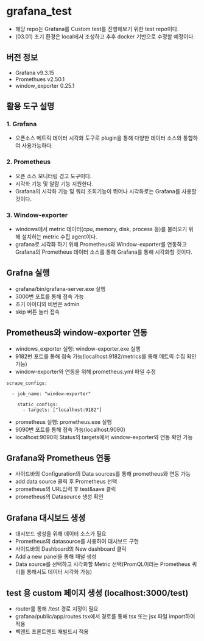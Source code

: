 # grafana_test

- 해당 repo는 Grafana를 Custom test를 진행해보기 위한 test repo이다.
- (03.01) 초기 환경은 local에서 조성하고 추후 docker 기반으로 수정할 예정이다.

## 버전 정보

- Grafana v9.3.15
- Promethues v2.50.1
- window_exporter 0.25.1

## 활용 도구 설명

### 1. Grafana

- 오픈소스 메트릭 데이터 시각화 도구로 plugin을 통해 다양한 데이터 소스와 통합하여 사용가능하다.

### 2. Prometheus

- 오픈 소스 모니터링 경고 도구이다.
- 시각화 기능 및 알람 기능 지원한다.
- Grafana의 시각화 기능 및 쿼리 조회기능이 뛰어나 시각화로는 Grafana를 사용할 것이다.

### 3. Window-exporter

- windows에서 metric 데이터(cpu, memory, disk, process 등)를 불러오기 위해 설치하는 metric 수집 agent이다.
- grafana로 시각화 하기 위해 Prometheus와 Window-exporter를 연동하고 Grafana의 Prometheus 데이터 소스를 통해 Grafana를 통해 시각화할 것이다.

## Grafna 실행

- grafana/bin/grafana-server.exe 실행
- 3000번 포트를 통해 접속 가능
- 초기 아이디와 비번은 admin
- skip 버튼 눌러 접속

## Prometheus와 window-exporter 연동

- windows_exporter 실행: window-exporter.exe 실행
- 9182번 포트를 통해 접속 가능(localhost:9182/metrics를 통해 메트릭 수집 확인 가능)
- window-exporter와 연동을 위해 prometheus.yml 파일 수정

```
scrape_configs:

  - job_name: "window-exporter"

    static_configs:
      - targets: ["localhost:9182"]

```

- prometheus 실행: prometheus.exe 실행
- 9090번 포트를 통해 접속 가능(localhost:9090)
- localhost:9090의 Status의 targets에서 window-exporter와 연동 확인 가능

## Grafana와 Prometheus 연동

- 사이드바의 Configuration의 Data sources를 통해 prometheus와 연동 가능
- add data source 클릭 후 Prometheus 선택
- prometheus의 URL입력 후 test&save 클릭
- prometheus의 Datasource 생성 확인

## Grafana 대시보드 생성

- 대시보드 생성을 위해 데이터 소스가 필요
- Prometheus의 datasource를 사용하여 대시보드 구현
- 사이드바의 Dashboard의 New dashboard 클릭
- Add a new panel을 통해 패널 생성
- Data source를 선택하고 시각화할 Metric 선택(PromQL이라는 Prometheus 쿼리를 통해서도 데이터 시각화 가능)

## test 용 custom 페이지 생성 (localhost:3000/test)
- router를 통해 /test 경로 지정이 필요
- grafana/public/app/routes.tsx에서 경로를 통해 tsx 또는 jsx 파일 import하여 적용
- 백엔드 프론트엔드 재빌드시 적용
